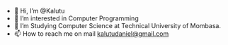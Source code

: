 - 👋 Hi, I’m @Kalutu
- 👀 I’m interested in Computer Programming
- 🌱 I’m Studying Computer Science at Technical University of Mombasa.
- 📫 How to reach me on mail kalutudaniel@gmail.com

<!---
Kalutu/Kalutu is a ✨ special ✨ repository because its `README.md` (this file) appears on your GitHub profile.
You can click the Preview link to take a look at your changes.
--->
